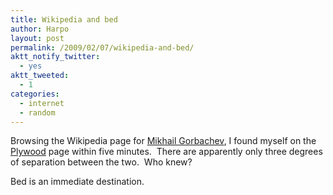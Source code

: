 ```yaml
---
title: Wikipedia and bed
author: Harpo
layout: post
permalink: /2009/02/07/wikipedia-and-bed/
aktt_notify_twitter:
  - yes
aktt_tweeted:
  - 1
categories:
  - internet
  - random
---
```

Browsing the Wikipedia page for <a href="http://en.wikipedia.org/wiki/Mikhail_Gorbachev" target="_blank">Mikhail Gorbachev</a>, I found myself on the <a href="http://en.wikipedia.org/wiki/Plywood" target="_blank">Plywood</a> page within five minutes.  There are apparently only three degrees of separation between the two.  Who knew?

Bed is an immediate destination.